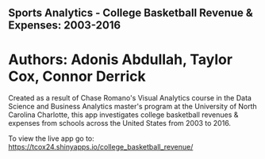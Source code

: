 ## Sports Analytics - College Basketball Revenue & Expenses: 2003-2016

# Authors: Adonis Abdullah, Taylor Cox, Connor Derrick

Created as a result of Chase Romano's Visual Analytics course in the Data Science and Business Analytics master's program at the University of North Carolina Charlotte, this app investigates college basketball revenues & expenses from schools across the United States from 2003 to 2016.

To view the live app go to: https://tcox24.shinyapps.io/college_basketball_revenue/
